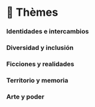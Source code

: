 # 📂 Thèmes

### Identidades e intercambios

### Diversidad y inclusión

### Ficciones y realidades

### Territorio y memoria

### Arte y poder

